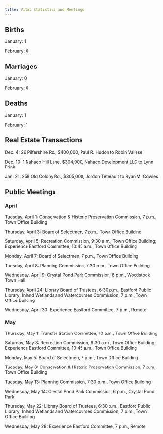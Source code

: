 ```yaml
---
title: Vital Statistics and Meetings
---
```


## Births

January: 1

February: 0

## Marriages

January: 0

February: 0

## Deaths

January: 1

February: 1

## Real Estate Transactions

Dec. 4: 26 Pilfershire Rd., \$400,000, Paul R. Hudon to Robin Vallese

Dec. 10: 1 Nahaco Hill Lane, \$304,900, Nahaco Development LLC to Lynn
Frink

Jan. 21: 258 Old Colony Rd., \$305,000, Jordon Tetreault to Ryan M.
Cowles

## Public Meetings

### April

Tuesday, April 1: Conservation & Historic Preservation Commission, 7
p.m., Town Office Building

Thursday, April 3: Board of Selectmen, 7 p.m., Town Office Building

Saturday, April 5: Recreation Commission, 9:30 a.m., Town Office
Building; Experience Eastford Committee, 10:45 a.m., Town Office
Building

Monday, April 7: Board of Selectmen, 7 p.m., Town Office Building

Tuesday, April 8: Planning Commission, 7:30 p.m., Town Office Building

Wednesday, April 9: Crystal Pond Park Commission, 6 p.m., Woodstock Town
Hall

Thursday, April 24: Library Board of Trustees, 6:30 p.m., Eastford
Public Library; Inland Wetlands and Watercourses Commission, 7 p.m.,
Town Office Building

Wednesday, April 30: Experience Eastford Committee, 7 p.m., Remote

### May

Thursday, May 1: Transfer Station Committee, 10 a.m., Town Office
Building

Saturday, May 3: Recreation Commission, 9:30 a.m., Town Office Building;
Experience Eastford Committee, 10:45 a.m., Town Office Building

Monday, May 5: Board of Selectmen, 7 p.m., Town Office Building

Tuesday, May 6: Conservation & Historic Preservation Commission, 7 p.m.,
Town Office Building

Tuesday, May 13: Planning Commission, 7:30 p.m., Town Office Building

Wednesday, May 14: Crystal Pond Park Commission, 6 p.m., Crystal Pond
Park

Thursday, May 22: Library Board of Trustees, 6:30 p.m., Eastford Public
Library; Inland Wetlands and Watercourses Commission, 7 p.m., Town
Office Building

Wednesday, May 28: Experience Eastford Committee, 7 p.m., Remote
